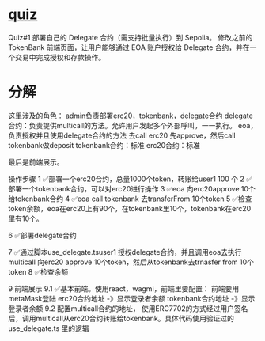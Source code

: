 # [quiz](https://decert.me/challenge/2c550f3e-0c29-46f8-a9ea-6258bb01b3ff)

Quiz#1
部署自己的 Delegate 合约（需支持批量执行）到 Sepolia。
修改之前的TokenBank 前端页面，让用户能够通过 EOA 账户授权给 Delegate 合约，并在一个交易中完成授权和存款操作。

# 分解

这里涉及的角色：
admin负责部署erc20，tokenbank，delegate合约
delegate合约：负责提供multicall的方法。允许用户发起多个外部呼叫，一一执行。
eoa，负责授权并且使用delegate合约的方法
去call erc20 先approve，然后call tokenbank做deposit
tokenbank合约：标准
erc20合约：标准

最后是前端展示。



操作步骤
1 ✅部署一个erc20合约，总量1000个token，转账给user1 100 个
2 ✅部署一个tokenbank合约，可以对erc20进行操作
3 ✅eoa 向erc20approve 10个给tokenbank合约
4 ✅eoa call tokenbank 去transferFrom 10个token
5 ✅检查token余额，eoa在erc20上有90个，在tokenbank里10个，tokenbank在erc20里有10个。

6 ✅部署delegate合约

7 ✅通过脚本use_delegate.tsuser1 授权delegate合约，并且调用eoa去执行multicall
向erc20 approve 10个token，然后从tokenbank去trnasfer from 10个token
8 ✅检查余额

9 前端展示
9.1 ✅基本前端。使用react，wagmi，前端里要配置：
前端要用metaMask登陆
erc20合约地址 -》显示登录者余额
tokenbank合约地址 -》显示登录者余额
9.2 配置multicall合约的地址，
使用ERC7702的方式经过用户签名后，调用multicall从erc20合约转账给tokenbank。具体代码使用验证过的use_delegate.ts 里的逻辑
